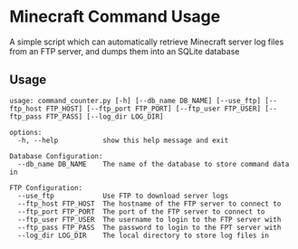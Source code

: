 # Minecraft Command Usage
A simple script which can automatically retrieve Minecraft server log files from an FTP server, and dumps them into an SQLite database

## Usage
```
usage: command_counter.py [-h] [--db_name DB_NAME] [--use_ftp] [--ftp_host FTP_HOST] [--ftp_port FTP_PORT] [--ftp_user FTP_USER] [--ftp_pass FTP_PASS] [--log_dir LOG_DIR]

options:
  -h, --help           show this help message and exit

Database Configuration:
  --db_name DB_NAME    The name of the database to store command data in

FTP Configuration:
  --use_ftp            Use FTP to download server logs
  --ftp_host FTP_HOST  The hostname of the FTP server to connect to
  --ftp_port FTP_PORT  The port of the FTP server to connect to
  --ftp_user FTP_USER  The username to login to the FTP server with
  --ftp_pass FTP_PASS  The password to login to the FPT server with
  --log_dir LOG_DIR    The local directory to store log files in
```